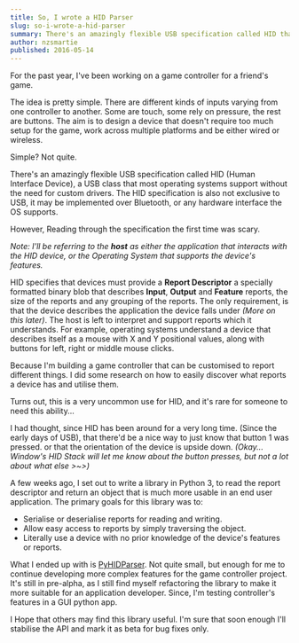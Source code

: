 ```yaml
---
title: So, I wrote a HID Parser
slug: so-i-wrote-a-hid-parser
summary: There's an amazingly flexible USB specification called HID that most operating systems support
author: nzsmartie
published: 2016-05-14
---
```


For the past year, I've been working on a game controller for a friend's game.

The idea is pretty simple. There are different kinds of inputs varying from one controller to another. Some are touch, some rely on pressure, the rest are buttons. The aim is to design a device that doesn't require too much setup for the game, work across multiple platforms and be either wired or wireless.

Simple? Not quite.

There's an amazingly flexible USB specification called HID (Human Interface Device), a USB class that most operating systems support without the need for custom drivers. The HID specification is also not exclusive to USB, it may be implemented over Bluetooth, or any hardware interface the OS supports.

However, Reading through the specification the first time was scary.

*Note: I'll be referring to the* ***host*** *as either the application that interacts with the HID device, or the Operating System that supports the device's features.*

HID specifies that devices must provide a **Report Descriptor** a specially formatted binary blob that describes **Input**, **Output** and **Feature** reports, the size of the reports and any grouping of the reports. The only requirement, is that the device describes the application the device falls under *(More on this later)*.
The host is left to interpret and support reports which it understands. For example, operating systems understand a device that describes itself as a mouse with X and Y positional values, along with buttons for left, right or middle mouse clicks.

Because I'm building a game controller that can be customised to report different things. I did some research on how to easily discover what reports a device has and utilise them.

Turns out, this is a very uncommon use for HID, and it's rare for someone to need this ability...

I had thought, since HID has been around for a very long time. (Since the early days of USB), that there'd be a nice way to just know that button 1 was pressed. or that the orientation of the device is upside down. *(Okay... Window's HID Stack will let me know about the button presses, but not a lot about what else >~>)*

A few weeks ago, I set out to write a library in Python 3, to read the report descriptor and return an object that is much more usable in an end user application. The primary goals for this library was to:

  - Serialise or deserialise reports for reading and writing.
  - Allow easy access to reports by simply traversing the object.
  - Literally use a device with no prior knowledge of the device's features or reports.

What I ended up with is [PyHIDParser](https://github.com/NZSmartie/PyHIDParser). Not quite small, but enough for me to continue developing more complex features for the game controller project. It's still in pre-alpha, as I still find myself refactoring the library to make it more suitable for an application developer. Since, I'm testing controller's features in a GUI python app.

I Hope that others may find this library useful. I'm sure that soon enough I'll stabilise the API and mark it as beta  for bug fixes only.

